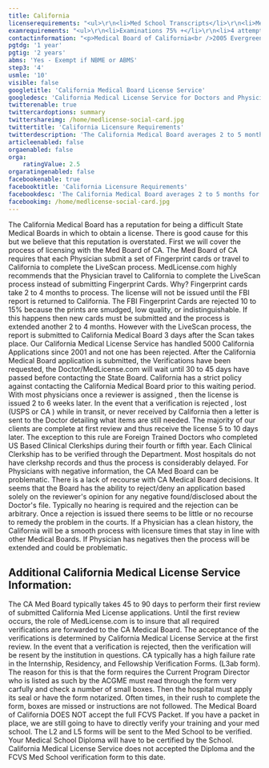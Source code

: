 ```yaml
---
title: California
licenserequirements: "<ul>\r\n<li>Med School Transcripts</li>\r\n<li>Med School Form - L2, L5 form</li>\r\n<li>Internship/Residency/Fellowship Forms - L3ab,L4 form</li>\r\n<li>Clinical Clerkships (International Grads*) - L6 form</li>\r\n<li>All State Med Licenses (past/present)</li>\r\n<li>All National Examination Scores (USMLE/FLEX/NBME)</li>\r\n<li>ECFMG Certification</li>\r\n<li>Malpractice Carriers - if claims over $30K</li>\r\n<li>Criminal Background Check - Fingerprints or LiveScan</li>\r\n</ul>"
examrequirements: "<ul>\r\n<li>Examinations 75% +</li>\r\n<li>4 attempts - USMLE Step 3</li>\r\n<li>10 year limit-USMLE</li>\r\n<li>1 year PGY for USA Grads</li>\r\n<li>2 years PGY for Non-USA Grads</li>\r\n<li>State Exam Accepted if Pre-1975</li>\r\n<li>SPEX Exam Required if not Board Certified within last 10 years&nbsp;</li>\r\n<li>SPEX waived if passed NBME Exam</li>\r\n<li>Core Medical Rotations required during Medical School</li>\r\n<li>4 Weeks of Internal Medicine required during PGT Training</li>\r\n</ul>"
contactinformation: "<p>Medical Board of California<br />2005 Evergreen Street, Suite 1200<br />Sacramento, CA 95815<br />Phone: (916) 263-2389<br />Fax (916) 263-2387</p>\r\n<p><a href=\"http://www.mbc.ca.gov/\">www.mbc.ca.gov</a></p>"
pgtdg: '1 year'
pgtig: '2 years'
abms: 'Yes - Exempt if NBME or ABMS'
step3: '4'
usmle: '10'
visible: false
googletitle: 'California Medical Board License Service'
googledesc: 'California Medical License Service for Doctors and Physicians seeking an Expedited Medical License with the Medical Board of California'
twitterenable: true
twittercardoptions: summary
twittershareimg: /home/medlicense-social-card.jpg
twittertitle: 'California Licensure Requirements'
twitterdescription: 'The California Medical Board averages 2 to 5 months for issuance of a California Medical License. The Med Board of CA requires each Physician submit a set of Fingerprint cards or travel to California to complete the LiveScan process. For expediency, MedLicense.com recommends the LiveScan process.'
articleenabled: false
orgaenabled: false
orga:
    ratingValue: 2.5
orgaratingenabled: false
facebookenable: true
facebooktitle: 'California Licensure Requirements'
facebookdesc: 'The California Medical Board averages 2 to 5 months for issuance of a California Medical License. The Med Board of CA requires each Physician submit a set of Fingerprint cards or travel to California to complete the LiveScan process. For expediency, MedLicense.com recommends the LiveScan process.'
facebookimg: /home/medlicense-social-card.jpg
---
```


<p>The California Medical Board has a reputation for being a difficult State Medical Boards in which to obtain a license. There is good cause for this but we believe that this reputation is overstated. First we will cover the process of licensing with the Med Board of CA. The Med Board of CA requires that each Physician submit a set of Fingerprint cards or travel to California to complete the LiveScan process. MedLicense.com highly recommends that the Physician travel to California to complete the LiveScan process instead of submitting Fingerprint Cards. Why? Fingerprint cards take 2 to 4 months to process. The license will not be issued until the FBI report is returned to California. The FBI Fingerprint Cards are rejected 10 to 15% because the prints are smudged, low quality, or indistinguishable. If this happens then new cards must be submitted and the process is extended another 2 to 4 months. However with the LiveScan process, the report is submitted to California Medical Board 3 days after the Scan takes place. Our California Medical License Service has handled 5000 California Applications since 2001 and not one has been rejected. After the California Medical Board application is submitted, the Verifications have been requested, the Doctor/MedLicense.com will wait until 30 to 45 days have passed before contacting the State Board. California has a strict policy against contacting the California Medical Board prior to this waiting period. With most physicians once a reviewer is assigned , then the license is issued 2 to 6 weeks later. In the event that a verification is rejected , lost (USPS or CA ) while in transit, or never received by California then a letter is sent to the Doctor detailing what items are still needed. The majority of our clients are complete at first review and thus receive the license 5 to 10 days later. The exception to this rule are Foreign Trained Doctors who completed US Based Clinical Clerkships during their fourth or fifth year. Each Clinical Clerkship has to be verified through the Department. Most hospitals do not have clerkshp records and thus the process is considerably delayed. For Physicians with negative information, the CA Med Board can be problematic. There is a lack of recourse with CA Medical Board decisions. It seems that the Board has the ability to reject/deny an application based solely on the reviewer's opinion for any negative found/disclosed about the Doctor's file. Typically no hearing is required and the rejection can be arbitrary. Once a rejection is issued there seems to be little or no recourse to remedy the problem in the courts. If a Physician has a clean history, the California will be a smooth process with licensure times that stay in line with other Medical Boards. If Physician has negatives then the process will be extended and could be problematic.</p>
<h2 id="mcetoc_1cdq2aloa1">Additional California Medical License Service Information:</h2>
<p>The CA Med Board typically takes 45 to 90 days to perform their first review of submitted California Med License applications. Until the first review occurs, the role of MedLicense.com is to insure that all required verifications are forwarded to the CA Medical Board. The acceptance of the verifications is determined by California Medical License Service at the first review. In the event that a verification is rejected, then the verification will be resent by the institution in questions. CA typically has a high failure rate in the Internship, Residency, and Fellowship Verification Forms. (L3ab form). The reason for this is that the form requires the Current Program Director who is listed as such by the ACGME must read through the form very carfully and check a number of small boxes. Then the hospital must apply its seal or have the form notarized. Often times, in their rush to complete the form, boxes are missed or instructions are not followed. The Medical Board of California DOES NOT accept the full FCVS Packet. If you have a packet in place, we are still going to have to directly verify your training and your med school. The L2 and L5 forms will be sent to the Med School to be verified. Your Medical School Diploma will have to be certified by the School. California Medical License Service does not accepted the Diploma and the FCVS Med School verification form to this date.</p>